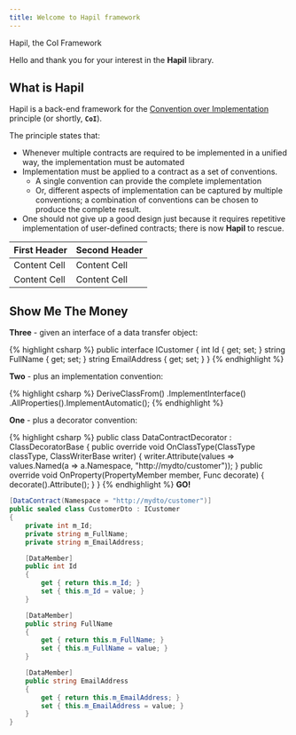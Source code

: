 ```yaml
---
title: Welcome to Hapil framework
---
```


Hapil, the CoI Framework

Hello and thank you for your interest in the **Hapil** library.

## What is Hapil

Hapil is a back-end framework for the [Convention over Implementation](ConventionOverImplementation) principle (or shortly, **```CoI```**).

The principle states that:

* Whenever  multiple contracts are required to be implemented in a unified way, the implementation must be automated
* Implementation must be applied to a contract as a set of conventions.
    * A single convention can provide the complete implementation
    * Or, different aspects of implementation can be captured by multiple conventions; a combination of conventions can be chosen to produce the complete result.
* One should not give up a good design just because it requires repetitive implementation of user-defined contracts; there is now **Hapil** to rescue.

First Header  | Second Header
------------- | -------------
Content Cell  | Content Cell
Content Cell  | Content Cell

## Show Me The Money

**Three** - given an interface of a data transfer object:

{% highlight csharp %}
public interface ICustomer
{
  int Id { get; set; }
  string FullName { get; set; }
  string EmailAddress { get; set; }
}
{% endhighlight %}

**Two** - plus an implementation convention:

{% highlight csharp %}
DeriveClassFrom<object>()
  .ImplementInterface<ICustomer>()
  .AllProperties().ImplementAutomatic();
{% endhighlight %}

**One** - plus a decorator convention:

{% highlight csharp %}
public class DataContractDecorator : ClassDecoratorBase
{
  public override void OnClassType(ClassType classType, ClassWriterBase writer)
  {
    writer.Attribute<DataContractAttribute>(values => values.Named(a => a.Namespace, "http://mydto/customer"));
  }
  public override void OnProperty(PropertyMember member, Func<PropertyDecorationBuilder> decorate)
  {
    decorate().Attribute<DataMemberAttribute>();
  }
}
{% endhighlight %}
**GO!**

```csharp
[DataContract(Namespace = "http://mydto/customer")]
public sealed class CustomerDto : ICustomer
{
	private int m_Id;
	private string m_FullName;
	private string m_EmailAddress;

	[DataMember]
	public int Id
	{
		get { return this.m_Id; }
		set { this.m_Id = value; }
	}

	[DataMember]
	public string FullName
	{
		get { return this.m_FullName; }
		set { this.m_FullName = value; }
	}

	[DataMember]
	public string EmailAddress
	{
		get { return this.m_EmailAddress; }
		set { this.m_EmailAddress = value; }
	}
}
```
